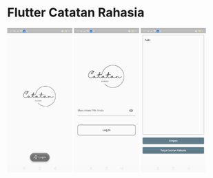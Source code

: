 # Flutter Catatan Rahasia
<div>
    <img src="assets/1.jpeg" width=30%>
    <img src="assets/2.jpeg" width=30%>
    <img src="assets/3.jpeg" width=30%>
</div>


